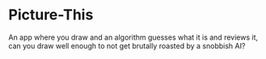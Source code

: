# Picture-This
An app where you draw and an algorithm guesses what it is and reviews it, can you draw well enough to not get brutally roasted by a snobbish AI? 
